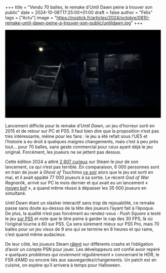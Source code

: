 +++
title = "Vendu 70 balles, le remake d’Until Dawn peine à trouver son public"
date = 2024-10-08T17:25:00+01:00
draft = false
author = "Félix"
tags = ["Actu"]
image = "https://nostick.fr/articles/2024/octobre/0810-remake-until-dawn-peine-a-trouver-son-public/untildawn.jpg"
+++

![Le jeu Until Dawn](untildawn.jpg) 

Lancement difficile pour le remake d’*Until Dawn*, un jeu d’horreur sorti en 2015 et de retour sur PC et PS5. Il faut bien dire que la proposition n’est pas très intéressante, même pour les fans : le jeu a été refait sous l’UE5 et l’histoire a eu droit à quelques maigres changements, mais c’est à peu près tout… pour 70 balles, sans geste commercial pour ceux ayant déjà le jeu original. Forcément, les joueurs ne se jettent pas dessus.

Cette édition 2024 a attiré [2 607 curieux](https://steamdb.info/app/2172010/charts/) sur Steam le jour de son lancement, ce qui n’est pas terrible. En comparaison, 6 000 personnes sont en train de jouer à *Ghost of Tsuchima* [ce soir](https://steamdb.info/app/2215430/charts/) alors que le jeu est sorti en mai, et il avait appâté 77 000 joueurs à sa sortie. Le récent *‌God of War Ragnarök*, arrivé sur PC le mois dernier et qui avait eu un lancement « [moyen bof](https://nostick.fr/articles/2024/septembre/2309-god-of-war-ragnarok-pc-moyen-lancement/) », a quand même réussi à dépasser les 35 000 joueurs en simultané.

*Until Dawn* étant un slasher interactif sans trop de rejouabilité, ce remake passe sans doute au-dessus de la tête des joueurs l’ayant fait à l’époque. De plus, la qualité n’est pas forcément au rendez-vous : *Push Square* a testé le jeu [sur PS5](https://www.pushsquare.com/reviews/ps5/until-dawn) et note que le titre peine à garder le cap des 30 FPS, là où l’original tourne à 60 sur PS5. Ça sera sûrement mieux sur PS5 Pro, mais 70 balles pour un jeu vieux de 9 ans qui se termine en 8 heures et qui rame, c’est quand même audacieux. 

De leur côté, les joueurs Steam [râlent](https://store.steampowered.com/app/2172010/Until_Dawn/#app_reviews_hash) sur différents crashs et l’obligation d’avoir un compte PSN pour jouer. Les développeurs ont confié avoir repéré « *quelques problèmes qui reviennent régulièrement* » concernant le HDR, le FSR d’AMD ou encore liés aux sauvegardes/chargements. Un patch est en cuisine, on espère qu’il arrivera à temps pour Halloween.



